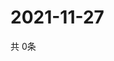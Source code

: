 # 2021-11-27
  共 0条

  <!-- BEGIN -->
  <!-- 最后更新时间Sat Nov 27 2021 14:02:50 GMT+0000 (Coordinated Universal Time) -->
  
  <!-- END -->
  
  